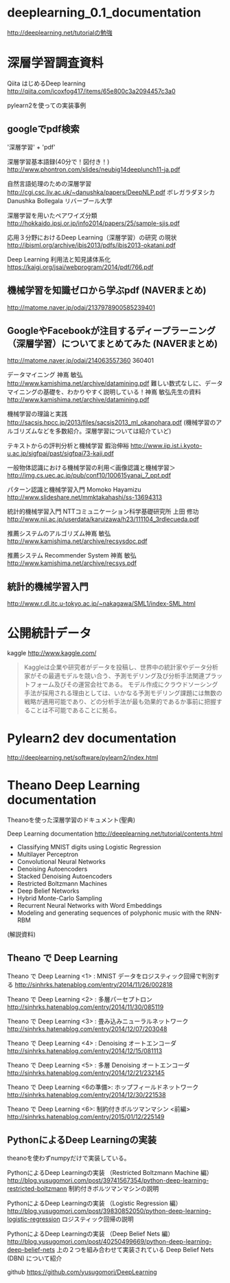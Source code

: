 # deeplearning_0.1_documentation
http://deeplearning.net/tutorialの勉強


# 深層学習調査資料

Qiita はじめるDeep learning
http://qiita.com/icoxfog417/items/65e800c3a2094457c3a0

pylearn2を使っての実装事例

## googleでpdf検索
'深層学習' + 'pdf'

深層学習基本語録(40分で！図付き！)
http://www.phontron.com/slides/neubig14deeplunch11-ja.pdf

自然言語処理のための深層学習
http://cgi.csc.liv.ac.uk/~danushka/papers/DeepNLP.pdf
ボレガラダヌシカ Danushka Bollegala リバープール大学

深層学習を用いたペアワイズ分類
http://hokkaido.ipsj.or.jp/info2014/papers/25/sample-sjis.pdf

応用３分野におけるDeep Learning（深層学習）の研究
の現状
http://ibisml.org/archive/ibis2013/pdfs/ibis2013-okatani.pdf

Deep Learning 利用法と知見䛾体系化
https://kaigi.org/jsai/webprogram/2014/pdf/766.pdf


## 機械学習を知識ゼロから学ぶpdf (NAVERまとめ)
http://matome.naver.jp/odai/2137978900585239401


## GoogleやFacebookが注目するディープラーニング（深層学習）についてまとめてみた (NAVERまとめ)
http://matome.naver.jp/odai/214063557360 360401


データマイニング 神嶌 敏弘
http://www.kamishima.net/archive/datamining.pdf
難しい数式なしに、データマイニングの基礎を、わかりやすく説明している！神嶌 敏弘先生の資料
http://www.kamishima.net/archive/datamining.pdf

機械学習の理論と実践
http://sacsis.hpcc.jp/2013/files/sacsis2013_ml_okanohara.pdf
(機械学習のアルゴリズムなどを多数紹介。深層学習については紹介ていど)

テキストからの評判分析と機械学習 鍜治伸裕
http://www.iip.ist.i.kyoto-u.ac.jp/sigfpai/past/sigfpai73-kaji.pdf

一般物体認識における機械学習の利用＜画像認識と機械学習＞
http://img.cs.uec.ac.jp/pub/conf10/100615yanai_7_ppt.pdf

パターン認識と機械学習入門 Momoko Hayamizu
http://www.slideshare.net/mmktakahashi/ss-13694313

統計的機械学習入門 NTTコミュニケーション科学基礎研究所 上田 修功
http://www.nii.ac.jp/userdata/karuizawa/h23/111104_3rdlecueda.pdf

推薦システムのアルゴリズム神嶌 敏弘
http://www.kamishima.net/archive/recsysdoc.pdf

推薦システム Recommender System 神嶌 敏弘
http://www.kamishima.net/archive/recsys.pdf



## 統計的機械学習入門
http://www.r.dl.itc.u-tokyo.ac.jp/~nakagawa/SML1/index-SML.html

# 公開統計データ

kaggle
http://www.kaggle.com/
>Kaggleは企業や研究者がデータを投稿し、世界中の統計家やデータ分析家がその最適モデルを競い合う、予測モデリング及び分析手法関連プラットフォーム及びその運営会社である。 モデル作成にクラウドソーシング手法が採用される理由としては、いかなる予測モデリング課題には無数の戦略が適用可能であり、どの分析手法が最も効果的であるか事前に把握することは不可能であることに拠る。

# Pylearn2 dev documentation
http://deeplearning.net/software/pylearn2/index.html

# Theano Deep Learning documentation

Theanoを使った深層学習のドキュメント(聖典)

Deep Learning documentation
http://deeplearning.net/tutorial/contents.html

 - Classifying MNIST digits using Logistic Regression
 - Multilayer Perceptron 
 - Convolutional Neural Networks 
 - Denoising Autoencoders 
 - Stacked Denoising Autoencoders 
 - Restricted Boltzmann Machines 
 - Deep Belief Networks
 - Hybrid Monte-Carlo Sampling
 - Recurrent Neural Networks with Word Embeddings
 - Modeling and generating sequences of polyphonic music with the RNN-RBM

(解説資料)

## Theano で Deep Learning

Theano で Deep Learning <1> : MNIST データをロジスティック回帰で判別する
http://sinhrks.hatenablog.com/entry/2014/11/26/002818

Theano で Deep Learning <2> : 多層パーセプトロン
http://sinhrks.hatenablog.com/entry/2014/11/30/085119

Theano で Deep Learning <3> : 畳み込みニューラルネットワーク
http://sinhrks.hatenablog.com/entry/2014/12/07/203048

Theano で Deep Learning <4> : Denoising オートエンコーダ
http://sinhrks.hatenablog.com/entry/2014/12/15/081113

Theano で Deep Learning <5> : 多層 Denoising オートエンコーダ
http://sinhrks.hatenablog.com/entry/2014/12/21/232145

Theano で Deep Learning <6の準備>: ホップフィールドネットワーク
http://sinhrks.hatenablog.com/entry/2014/12/30/221538

Theano で Deep Learning <6>: 制約付きボルツマンマシン <前編>
http://sinhrks.hatenablog.com/entry/2015/01/12/225149

## PythonによるDeep Learningの実装

theanoを使わずnumpyだけで実装している。

PythonによるDeep Learningの実装 （Restricted Boltzmann Machine 編）
http://blog.yusugomori.com/post/39741567354/python-deep-learning-restricted-boltzmann
制約付きボルツマンマシンの説明

PythonによるDeep Learningの実装 （Logistic Regression 編）
http://blog.yusugomori.com/post/39830852050/python-deep-learning-logistic-regression
ロジスティック回帰の説明

PythonによるDeep Learningの実装 （Deep Belief Nets 編）
http://blog.yusugomori.com/post/40250499669/python-deep-learning-deep-belief-nets
上の２つを組み合わせて実装されている Deep Belief Nets (DBN) について紹介

github
https://github.com/yusugomori/DeepLearning